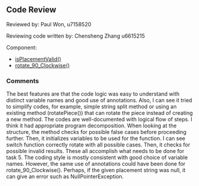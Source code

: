 ## Code Review

Reviewed by: Paul Won, u7158520

Reviewing code written by: Chensheng Zhang u6615215

Component: <the component being reviewed>
- [isPlacementValid()](https://gitlab.cecs.anu.edu.au/u7158520/comp1110-ass2-tue15j/-/blob/master/src/comp1110/ass2/FitGame.java#L388-443)
- [rotate_90_Clockwise()](https://gitlab.cecs.anu.edu.au/u7158520/comp1110-ass2-tue15j/-/blob/master/src/comp1110/ass2/FitGame.java#L362-371)

### Comments 

The best features are that the code logic was easy to understand with distinct variable names and good use of annotations. Also, I can see it tried to simplify codes, for example, simple string split method or using an existing method (rotatePiece()) that can rotate the piece instead of creating a new method.
The codes are well-documented with logical flow of steps.
I think it had appropriate program decomposition. When looking at the structure, the method checks for possible false cases before proceeding further. Then, it initializes variables to be used for the function.
I can see switch function correctly rotate with all possible cases. Then, it checks for possible invalid results.
These all accomplish what needs to be done for task 5.
The coding style is mostly consistent with good choice of variable names. However, the same use of annotations could have been done for rotate_90_Clockwise().
Perhaps, if the given placement string was null, it can give an error such as NullPointerException.